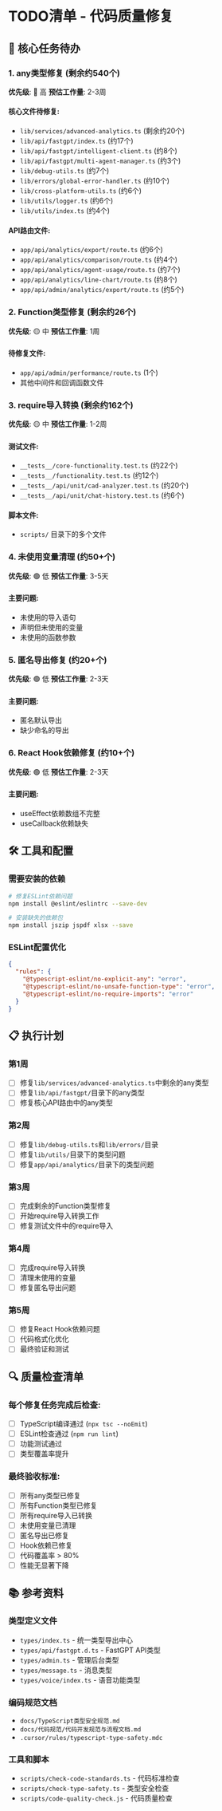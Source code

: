 # TODO清单 - 代码质量修复

## 🎯 核心任务待办

### 1. any类型修复 (剩余约540个)

**优先级**: 🔴 高
**预估工作量**: 2-3周

#### 核心文件待修复:

- `lib/services/advanced-analytics.ts` (剩余约20个)
- `lib/api/fastgpt/index.ts` (约17个)
- `lib/api/fastgpt/intelligent-client.ts` (约8个)
- `lib/api/fastgpt/multi-agent-manager.ts` (约3个)
- `lib/debug-utils.ts` (约7个)
- `lib/errors/global-error-handler.ts` (约10个)
- `lib/cross-platform-utils.ts` (约6个)
- `lib/utils/logger.ts` (约6个)
- `lib/utils/index.ts` (约4个)

#### API路由文件:

- `app/api/analytics/export/route.ts` (约6个)
- `app/api/analytics/comparison/route.ts` (约4个)
- `app/api/analytics/agent-usage/route.ts` (约7个)
- `app/api/analytics/line-chart/route.ts` (约8个)
- `app/api/admin/analytics/export/route.ts` (约5个)

### 2. Function类型修复 (剩余约26个)

**优先级**: 🟡 中
**预估工作量**: 1周

#### 待修复文件:

- `app/api/admin/performance/route.ts` (1个)
- 其他中间件和回调函数文件

### 3. require导入转换 (剩余约162个)

**优先级**: 🟡 中
**预估工作量**: 1-2周

#### 测试文件:

- `__tests__/core-functionality.test.ts` (约22个)
- `__tests__/functionality.test.ts` (约12个)
- `__tests__/api/unit/cad-analyzer.test.ts` (约20个)
- `__tests__/api/unit/chat-history.test.ts` (约6个)

#### 脚本文件:

- `scripts/` 目录下的多个文件

### 4. 未使用变量清理 (约50+个)

**优先级**: 🟢 低
**预估工作量**: 3-5天

#### 主要问题:

- 未使用的导入语句
- 声明但未使用的变量
- 未使用的函数参数

### 5. 匿名导出修复 (约20+个)

**优先级**: 🟢 低
**预估工作量**: 2-3天

#### 主要问题:

- 匿名默认导出
- 缺少命名的导出

### 6. React Hook依赖修复 (约10+个)

**优先级**: 🟢 低
**预估工作量**: 2-3天

#### 主要问题:

- useEffect依赖数组不完整
- useCallback依赖缺失

## 🛠️ 工具和配置

### 需要安装的依赖

```bash
# 修复ESLint依赖问题
npm install @eslint/eslintrc --save-dev

# 安装缺失的依赖包
npm install jszip jspdf xlsx --save
```

### ESLint配置优化

```json
{
  "rules": {
    "@typescript-eslint/no-explicit-any": "error",
    "@typescript-eslint/no-unsafe-function-type": "error",
    "@typescript-eslint/no-require-imports": "error"
  }
}
```

## 📋 执行计划

### 第1周

- [ ] 修复`lib/services/advanced-analytics.ts`中剩余的any类型
- [ ] 修复`lib/api/fastgpt/`目录下的any类型
- [ ] 修复核心API路由中的any类型

### 第2周

- [ ] 修复`lib/debug-utils.ts`和`lib/errors/`目录
- [ ] 修复`lib/utils/`目录下的类型问题
- [ ] 修复`app/api/analytics/`目录下的类型问题

### 第3周

- [ ] 完成剩余的Function类型修复
- [ ] 开始require导入转换工作
- [ ] 修复测试文件中的require导入

### 第4周

- [ ] 完成require导入转换
- [ ] 清理未使用的变量
- [ ] 修复匿名导出问题

### 第5周

- [ ] 修复React Hook依赖问题
- [ ] 代码格式化优化
- [ ] 最终验证和测试

## 🔍 质量检查清单

### 每个修复任务完成后检查:

- [ ] TypeScript编译通过 (`npx tsc --noEmit`)
- [ ] ESLint检查通过 (`npm run lint`)
- [ ] 功能测试通过
- [ ] 类型覆盖率提升

### 最终验收标准:

- [ ] 所有any类型已修复
- [ ] 所有Function类型已修复
- [ ] 所有require导入已转换
- [ ] 未使用变量已清理
- [ ] 匿名导出已修复
- [ ] Hook依赖已修复
- [ ] 代码覆盖率 > 80%
- [ ] 性能无显著下降

## 📚 参考资料

### 类型定义文件

- `types/index.ts` - 统一类型导出中心
- `types/api/fastgpt.d.ts` - FastGPT API类型
- `types/admin.ts` - 管理后台类型
- `types/message.ts` - 消息类型
- `types/voice/index.ts` - 语音功能类型

### 编码规范文档

- `docs/TypeScript类型安全规范.md`
- `docs/代码规范/代码开发规范与流程文档.md`
- `.cursor/rules/typescript-type-safety.mdc`

### 工具和脚本

- `scripts/check-code-standards.ts` - 代码标准检查
- `scripts/check-type-safety.ts` - 类型安全检查
- `scripts/code-quality-check.js` - 代码质量检查
